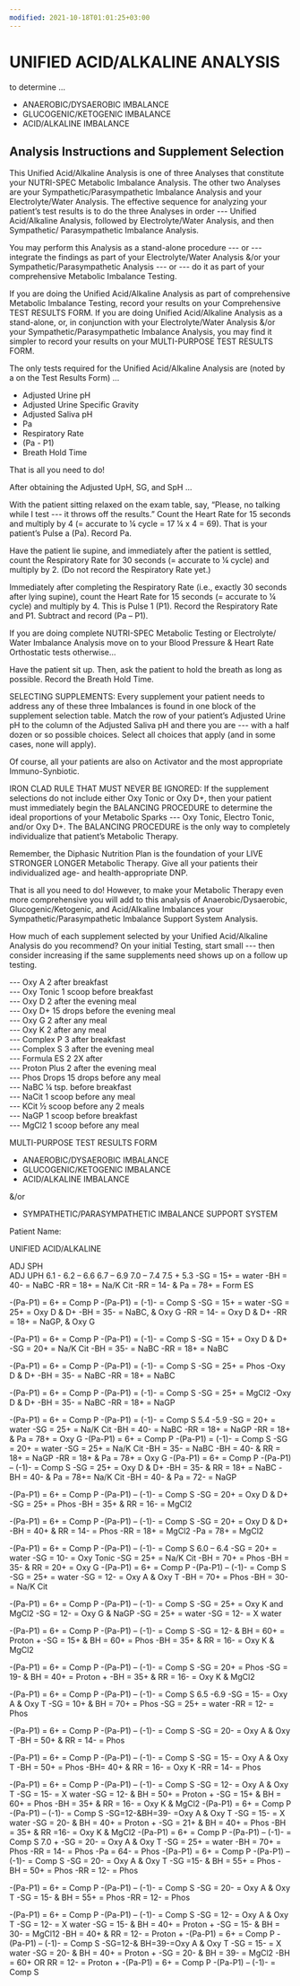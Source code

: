 ```yaml
---
modified: 2021-10-18T01:01:25+03:00
---
```


# UNIFIED ACID/ALKALINE ANALYSIS

to determine …  
 
-	ANAEROBIC/DYSAEROBIC IMBALANCE 
-	GLUCOGENIC/KETOGENIC IMBALANCE 
-	ACID/ALKALINE IMBALANCE 
 
 
## Analysis Instructions and Supplement Selection 
 
This Unified Acid/Alkaline Analysis is one of three Analyses that constitute your NUTRI-SPEC Metabolic Imbalance Analysis.  The other two Analyses are your Sympathetic/Parasympathetic Imbalance Analysis and your Electrolyte/Water Analysis.  The effective sequence for analyzing your patient’s test results is to do the three Analyses in order --- Unified Acid/Alkaline Analysis, followed by Electrolyte/Water Analysis, and then Sympathetic/ Parasympathetic Imbalance Analysis.  
 
You may perform this Analysis as a stand-alone procedure --- or --- integrate the findings as part of your Electrolyte/Water Analysis &/or your Sympathetic/Parasympathetic Analysis --- or --- do it as part of your comprehensive Metabolic Imbalance Testing.  
 
If you are doing the Unified Acid/Alkaline Analysis as part of comprehensive Metabolic Imbalance Testing, record your results on your Comprehensive TEST RESULTS FORM. If you are doing Unified Acid/Alkaline Analysis as a stand-alone, or, in conjunction with your Electrolyte/Water Analysis &/or your Sympathetic/Parasympathetic Imbalance Analysis, you may find it simpler to record your results on your MULTI-PURPOSE TEST RESULTS FORM. 
 
The only tests required for the Unified Acid/Alkaline Analysis are (noted by a on the Test Results Form) … 
 	 
-	Adjusted Urine pH 
-	Adjusted Urine Specific Gravity 
-	Adjusted Saliva pH 
-	Pa 
-	Respiratory Rate 
-	(Pa - P1) 
-	Breath Hold Time 
 
That is all you need to do! 
 
After obtaining the Adjusted UpH, SG, and SpH … 
 
With the patient sitting relaxed on the exam table, say, “Please, no talking  while I test --- it throws off the results.”  Count the Heart Rate for 15 seconds  and multiply by 4 (= accurate to ¼ cycle = 17 ¼ x 4 = 69).  That is your patient’s Pulse a (Pa).  Record Pa. 
 
Have the patient lie supine, and immediately after the patient is settled, count the Respiratory Rate for 30 seconds (= accurate to ¼ cycle) and multiply by 2. (Do not record the Respiratory Rate yet.) 
 
Immediately after completing the Respiratory Rate (i.e., exactly 30 seconds    after lying supine), count the Heart Rate for 15 seconds (= accurate to ¼ cycle) and multiply by 4.  This is Pulse 1 (P1).  Record the Respiratory Rate and P1.  Subtract and record (Pa – P1). 
 
If you are doing complete NUTRI-SPEC Metabolic Testing or Electrolyte/ 
Water Imbalance Analysis move on to your Blood Pressure & Heart Rate Orthostatic tests otherwise…  
 
Have the patient sit up.  Then, ask the patient to hold the breath as long as possible. Record the Breath Hold Time.  
 
SELECTING SUPPLEMENTS:  Every supplement your patient needs to address any of these three Imbalances is found in one block of the supplement selection table.  Match the row of your patient’s Adjusted Urine pH to the column of the Adjusted Saliva pH and there you are --- with a half dozen or so possible choices.  Select all choices that apply (and in some cases, none will apply).   
 
Of course, all your patients are also on Activator and the most appropriate Immuno-Synbiotic.  
 
IRON CLAD RULE THAT MUST NEVER BE IGNORED: If the supplement selections do not include either Oxy Tonic or Oxy D+, then your patient must immediately begin the BALANCING PROCEDURE to determine the ideal proportions of your Metabolic Sparks --- Oxy Tonic, Electro Tonic, and/or Oxy D+.  The BALANCING PROCEDURE is the only way to completely individualize that patient’s Metabolic Therapy.   
 
Remember, the Diphasic Nutrition Plan is the foundation of your LIVE STRONGER LONGER Metabolic Therapy.  Give all your patients their individualized age- and health-appropriate DNP.   
 
That is all you need to do! However, to make your Metabolic Therapy even more comprehensive you will add to this analysis of Anaerobic/Dysaerobic, Glucogenic/Ketogenic, and Acid/Alkaline Imbalances your Sympathetic/Parasympathetic Imbalance Support System Analysis.  
 
How much of each supplement selected by your Unified Acid/Alkaline Analysis do you recommend?  On your initial Testing, start small --- then consider increasing if the same supplements need shows up on a follow up testing. 
 
--- Oxy A 2 after breakfast   
--- Oxy Tonic 1 scoop before breakfast  
--- Oxy D 2 after the evening meal  
--- Oxy D+ 15 drops before the evening meal  
--- Oxy G 2 after any meal  
--- Oxy K 2 after any meal  
--- Complex P 3 after breakfast  
--- Complex S 3 after the evening meal  
--- Formula ES 2 2X after   
--- Proton Plus 2 after the evening meal  
--- Phos Drops 15 drops before any meal  
--- NaBC ¼ tsp. before breakfast  
--- NaCit 1 scoop before any meal   
--- KCit ½ scoop before any 2 meals  
--- NaGP 1 scoop before breakfast  
--- MgCl2 1 scoop before any meal  
 
MULTI-PURPOSE TEST RESULTS FORM 
 
-	ANAEROBIC/DYSAEROBIC IMBALANCE 
-	GLUCOGENIC/KETOGENIC IMBALANCE 
-	ACID/ALKALINE IMBALANCE 
 
&/or 
 
-	SYMPATHETIC/PARASYMPATHETIC IMBALANCE SUPPORT SYSTEM 
 
 
Patient Name:   
 
 
UNIFIED ACID/ALKALINE 
                
ADJ SPH  
ADJ  	UPH 	6.1 - 	6.2 – 6.6 	6.7 – 6.9 	7.0 – 7.4 	7.5 + 
5.3 	-SG = 15+ = water 
-BH = 40- = NaBC 
-RR = 18+ = Na/K Cit 
-RR = 14- & Pa = 78+ = Form ES 
 
 
-(Pa-P1) = 6+ = Comp P 
-(Pa-P1) = (-1)- = Comp S 	-SG = 15+ = water 
-SG = 25+ = Oxy D & D+ 
-BH = 35- = NaBC, & Oxy G 
-RR = 14- = Oxy D & D+ 
-RR = 18+ = NaGP, & Oxy G 
 
-(Pa-P1) = 6+ = Comp P 
-(Pa-P1) = (-1)- = Comp S 	-SG = 15+ = Oxy D & D+ 
-SG = 20+ = Na/K Cit 
-BH = 35- = NaBC 
-RR = 18+ = NaBC 
 
 
-(Pa-P1) = 6+ = Comp P 
-(Pa-P1) = (-1)- = Comp S 	-SG = 25+ = Phos 
-Oxy D & D+ 
-BH = 35- = NaBC 
-RR = 18+ = NaBC 
 
 
-(Pa-P1) = 6+ = Comp P 
-(Pa-P1) = (-1)- = Comp S 	-SG = 25+ = MgCl2 
-Oxy D & D+ 
-BH = 35- = NaBC 
-RR = 18+ = NaGP 
 
 
-(Pa-P1) = 6+ = Comp P 
-(Pa-P1) = (-1)- = Comp S 
5.4 -5.9 	-SG = 20+ = water 
-SG = 25+ = Na/K Cit 
-BH = 40- = NaBC 
-RR = 18+ = NaGP 
-RR = 18+ & Pa = 78+ = Oxy G 
-(Pa-P1) = 6+ = Comp P 
-(Pa-P1) = (-1)- = Comp S 	-SG = 20+ = water 
-SG = 25+ = Na/K Cit 
-BH = 35- = NaBC 
-BH = 40- & RR = 18+ = NaGP 
-RR = 18+ & Pa = 78+ = Oxy G 
-(Pa-P1) = 6+ = Comp P 
-(Pa-P1) – (-1)- = Comp S 	-SG = 25+ = Oxy D & D+ 
-BH = 35- & RR = 18+ = NaBC 
-BH = 40- & Pa = 78+= Na/K Cit 
-BH = 40- & Pa = 72- = NaGP 
 
-(Pa-P1) = 6+ = Comp P 
-(Pa-P1) – (-1)- = Comp S 	-SG = 20+ = Oxy D & D+ 
-SG = 25+ = Phos 
-BH = 35+ & RR = 16- = MgCl2 
 
 
-(Pa-P1) = 6+ = Comp P 
-(Pa-P1) – (-1)- = Comp S 	-SG = 20+ = Oxy D & D+ 
-BH = 40+ & RR = 14- = Phos 
-RR = 18+ = MgCl2 
-Pa = 78+ = MgCl2 
 
-(Pa-P1) = 6+ = Comp P 
-(Pa-P1) – (-1)- = Comp S 
6.0 – 6.4 	-SG = 20+ = water 
-SG = 10- = Oxy Tonic 
-SG = 25+ = Na/K Cit 
-BH = 70+ = Phos 
-BH = 35- & RR = 20+ = Oxy G 
-(Pa-P1) = 6+ = Comp P 
-(Pa-P1) – (-1)- = Comp S 	-SG = 25+ = water 
-SG = 12- = Oxy A & Oxy T 
-BH = 70+ = Phos 
-BH = 30- = Na/K Cit 
 
-(Pa-P1) = 6+ = Comp P 
-(Pa-P1) – (-1)- = Comp S 	-SG = 25+ = Oxy K and MgCl2 
-SG = 12- = Oxy G & NaGP 
-SG = 25+ = water 
-SG = 12- = X water 
 
-(Pa-P1) = 6+ = Comp P 
-(Pa-P1) – (-1)- = Comp S 	-SG = 12- & BH = 60+ = Proton + 
-SG = 15+ & BH = 60+ = Phos 
-BH = 35+ & RR = 16- = Oxy K &       
MgCl2 
 
-(Pa-P1) = 6+ = Comp P 
-(Pa-P1) – (-1)- = Comp S 	-SG = 20+ = Phos 
-SG = 19- & BH = 40+ = Proton + 
-BH = 35+ & RR = 16- = Oxy K & 
MgCl2 
 
-(Pa-P1) = 6+ = Comp P 
-(Pa-P1) – (-1)- = Comp S 
6.5 -6.9 	-SG = 15- = Oxy A & Oxy T 
-SG = 10+ & BH = 70+ = Phos 
-SG = 25+ = water 
-RR = 12- = Phos 
 
 
-(Pa-P1) = 6+ = Comp P 
-(Pa-P1) – (-1)- = Comp S 	-SG = 20- = Oxy A & Oxy T 
-BH = 50+ & RR = 14- = Phos 
 
 
 
 
-(Pa-P1) = 6+ = Comp P 
-(Pa-P1) – (-1)- = Comp S 	-SG = 15- = Oxy A & Oxy T 
-BH = 50+ = Phos 
-BH= 40+ & RR = 16- = Oxy K 
-RR = 14- = Phos 
 
 
-(Pa-P1) = 6+ = Comp P 
-(Pa-P1) – (-1)- = Comp S 	-SG = 12- = Oxy A & Oxy T 
-SG = 15- = X water 
-SG = 12- & BH = 50+ = Proton + 
-SG = 15+ & BH = 60+ = Phos 
-BH = 35+ & RR = 16- = Oxy K & 
MgCl2 
-(Pa-P1) = 6+ = Comp P 
-(Pa-P1) – (-1)- = Comp S 	-SG=12-&BH=39- =Oxy A & Oxy T 
-SG = 15- = X water 
-SG = 20- & BH = 40+ = Proton + 
-SG = 21+ & BH = 40+ = Phos 
-BH = 35+ & RR =16- = Oxy K & 
MgCl2 
-(Pa-P1) = 6+ = Comp P 
-(Pa-P1) – (-1)- = Comp S 
7.0 + 	-SG = 20- = Oxy A & Oxy T 
-SG = 25+ = water 
-BH = 70+ = Phos 
-RR = 14- = Phos 
-Pa = 64- = Phos 
-(Pa-P1) = 6+ = Comp P 
-(Pa-P1) – (-1)- = Comp S 	-SG = 20- = Oxy A & Oxy T 
-SG =15- & BH = 55+ = Phos 
-BH = 50+ = Phos 
-RR = 12- = Phos 
 
-(Pa-P1) = 6+ = Comp P 
-(Pa-P1) – (-1)- = Comp S 	-SG = 20- = Oxy A & Oxy T 
-SG = 15- & BH = 55+ = Phos 
-RR = 12- = Phos 
 
 
-(Pa-P1) = 6+ = Comp P 
-(Pa-P1) – (-1)- = Comp S 	-SG = 12- = Oxy A & Oxy T 
-SG = 12- = X water 
-SG = 15- & BH = 40+ = Proton + 
-SG = 15- & BH = 30- = MgCl12 
-BH = 40+ & RR = 12- = Proton + 
-(Pa-P1) = 6+ = Comp P 
-(Pa-P1) – (-1)- = Comp S 	-SG=12-& BH=39-=Oxy A & Oxy T 
-SG = 15- = X water 
-SG = 20- & BH = 40+ = Proton + 
-SG = 20- & BH = 39- = MgCl2 
-BH = 60+ OR RR = 12- = Proton + 
-(Pa-P1) = 6+ = Comp P 
-(Pa-P1) – (-1)- = Comp S
